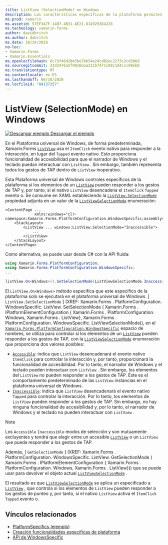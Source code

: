 ```yaml
---
title: ListView (SelectionMode) en Windows
description: Las características específicas de la plataforma permiten consumir funcionalidad que solo está disponible en una plataforma específica, sin necesidad de implementar representadores o efectos personalizados. En este artículo se explica cómo consumir la plataforma específica de Windows que controla si los elementos de un control ListView pueden responder a los gestos de TAP.
ms.prod: xamarin
ms.assetid: 57EF3A7F-1407-4B31-AE21-D149293D4228
ms.technology: xamarin-forms
author: davidbritch
ms.author: dabritch
ms.date: 10/24/2018
no-loc:
- Xamarin.Forms
- Xamarin.Essentials
ms.openlocfilehash: 6c73f46d2845be7bb54e24cd02ec22f3c2cd386d
ms.sourcegitcommit: 32d2476a5f9016baa231b7471c88c1d4ccc08eb8
ms.translationtype: MT
ms.contentlocale: es-ES
ms.lasthandoff: 06/18/2020
ms.locfileid: "84137257"
---
```

# <a name="listview-selectionmode-on-windows"></a>ListView (SelectionMode) en Windows

[![Descargar ejemplo](~/media/shared/download.png) Descargar el ejemplo](https://docs.microsoft.com/samples/xamarin/xamarin-forms-samples/userinterface-platformspecifics)

En el Plataforma universal de Windows, de forma predeterminada, Xamarin.Forms [`ListView`](xref:Xamarin.Forms.ListView) usa el `ItemClick` evento nativo para responder a la interacción, en lugar del `Tapped` evento nativo. Esto proporciona funcionalidad de accesibilidad para que el narrador de Windows y el teclado puedan interactuar con `ListView` . Sin embargo, también representa todos los gestos de TAP dentro de `ListView` inoperativo.

Esta Plataforma universal de Windows controles específicos de la plataforma si los elementos de un [`ListView`](xref:Xamarin.Forms.ListView) pueden responder a los gestos de TAP y, por tanto, si el nativo `ListView` desencadena el `ItemClick` `Tapped` evento o. Se consume en XAML estableciendo la [`ListView.SelectionMode`](xref:Xamarin.Forms.PlatformConfiguration.WindowsSpecific.ListView.SelectionModeProperty) propiedad adjunta en un valor de la [`ListViewSelectionMode`](xref:Xamarin.Forms.PlatformConfiguration.WindowsSpecific.ListViewSelectionMode) enumeración:

```xaml
<ContentPage ...
             xmlns:windows="clr-namespace:Xamarin.Forms.PlatformConfiguration.WindowsSpecific;assembly=Xamarin.Forms.Core">
    <StackLayout>
        <ListView ... windows:ListView.SelectionMode="Inaccessible">
            ...
        </ListView>
    </StackLayout>
</ContentPage>
```

Como alternativa, se puede usar desde C# con la API fluida:

```csharp
using Xamarin.Forms.PlatformConfiguration;
using Xamarin.Forms.PlatformConfiguration.WindowsSpecific;
...

listView.On<Windows>().SetSelectionMode(ListViewSelectionMode.Inaccessible);
```

El `ListView.On<Windows>` método especifica que este específico de la plataforma solo se ejecutará en el plataforma universal de Windows. [ `ListView.SetSelectionMode` ] (XREF: Xamarin.Forms . PlatformConfiguration. WindowsSpecific. ListView. SetSelectionMode ( Xamarin.Forms . IPlatformElementConfiguration { Xamarin.Forms . PlatformConfiguration. Windows, Xamarin.Forms . ListView}, Xamarin.Forms . PlatformConfiguration. WindowsSpecific. ListViewSelectionMode)), en el [`Xamarin.Forms.PlatformConfiguration.WindowsSpecific`](xref:Xamarin.Forms.PlatformConfiguration.WindowsSpecific) espacio de nombres, se utiliza para controlar si los elementos de un [`ListView`](xref:Xamarin.Forms.ListView) pueden responder a los gestos de TAP, con la [`ListViewSelectionMode`](xref:Xamarin.Forms.PlatformConfiguration.WindowsSpecific.ListViewSelectionMode) enumeración que proporciona dos valores posibles:

- [`Accessible`](xref:Xamarin.Forms.PlatformConfiguration.WindowsSpecific.ListViewSelectionMode.Accessible): indica que `ListView` desencadenará el evento nativo `ItemClick` para controlar la interacción y, por tanto, proporcionará la funcionalidad de accesibilidad. Por lo tanto, el narrador de Windows y el teclado pueden interactuar con `ListView` . Sin embargo, los elementos del `ListView` no pueden responder a los gestos de TAP. Éste es el comportamiento predeterminado de las `ListView` instancias en el plataforma universal de Windows.
- [`Inaccessible`](xref:Xamarin.Forms.PlatformConfiguration.WindowsSpecific.ListViewSelectionMode.Inaccessible): indica que `ListView` desencadenará el evento nativo `Tapped` para controlar la interacción. Por lo tanto, los elementos de `ListView` pueden responder a los gestos de TAP. Sin embargo, no hay ninguna funcionalidad de accesibilidad y, por lo tanto, el narrador de Windows y el teclado no pueden interactuar con `ListView` .

> [!NOTE]
> Los `Accessible` `Inaccessible` modos de selección y son mutuamente excluyentes y tendrá que elegir entre un accesible [`ListView`](xref:Xamarin.Forms.ListView) o un `ListView` que pueda responder a los gestos de TAP.

Además, [ `GetSelectionMode` ] (XREF: Xamarin.Forms . PlatformConfiguration. WindowsSpecific. ListView. GetSelectionMode ( Xamarin.Forms . IPlatformElementConfiguration { Xamarin.Forms . PlatformConfiguration. Windows, Xamarin.Forms . ListView})) que se puede usar para devolver el objeto actual [`ListViewSelectionMode`](xref:Xamarin.Forms.PlatformConfiguration.WindowsSpecific.ListViewSelectionMode) .

El resultado es que [`ListViewSelectionMode`](xref:Xamarin.Forms.PlatformConfiguration.WindowsSpecific.ListViewSelectionMode) se aplica un especificado a [`ListView`](xref:Xamarin.Forms.ListView) , que controla si los elementos de `ListView` pueden responder a los gestos de punteo y, por tanto, si el nativo `ListView` activa el `ItemClick` `Tapped` evento o.

## <a name="related-links"></a>Vínculos relacionados

- [PlatformSpecifics (ejemplo)](https://docs.microsoft.com/samples/xamarin/xamarin-forms-samples/userinterface-platformspecifics)
- [Creación funcionalidades específicas de plataforma](~/xamarin-forms/platform/platform-specifics/index.md#creating-platform-specifics)
- [API de WindowsSpecific](xref:Xamarin.Forms.PlatformConfiguration.WindowsSpecific)
